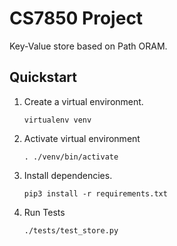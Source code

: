# CS7850 Project

Key-Value store based on Path ORAM.

## Quickstart

1. Create a virtual environment.

    ```
    virtualenv venv
    ```

2. Activate virtual environment

    ```
    . ./venv/bin/activate
    ```

3. Install dependencies.

    ```
    pip3 install -r requirements.txt
    ```

4. Run Tests

    ```
    ./tests/test_store.py
    ```
